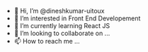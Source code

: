 - 👋 Hi, I’m @dineshkumar-uitoux
- 👀 I’m interested in Front End Developement
- 🌱 I’m currently learning React JS
- 💞️ I’m looking to collaborate on ...
- 📫 How to reach me ...

<!---
dineshkumar-uitoux/dineshkumar-uitoux is a ✨ special ✨ repository because its `README.md` (this file) appears on your GitHub profile.
You can click the Preview link to take a look at your changes.
--->
